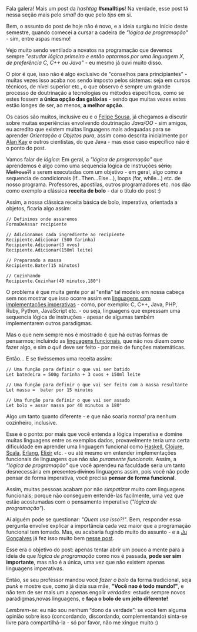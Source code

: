 Fala galera! Mais um post da *hashtag* **#smalltips**! Na verdade, esse post tá nessa seção mais pelo *small* do que pelo *tips* em si.

Bem, o assunto do post de hoje não é novo, e a ideia surgiu no início deste semestre, quando comecei a cursar a cadeira de *"lógica de programação"* - sim, entre aspas mesmo!

Vejo muito sendo ventilado a novatos na programação que devemos sempre *"estudar lógica primeiro e então optarmos por uma linguagem X, de preferência C, C++ ou Java"* - eu mesmo já ouvi muito disso.

O pior é que, isso não é algo exclusivo de "conselhos para principiantes" - muitas vezes isso acaba nos sendo imposto pelos sistemas: seja em cursos técnicos, de nível superior etc., o que observo é sempre um grande processo de doutrinação a tecnologias ou métodos específicos, como se estes fossem **a única opção das galáxias** - sendo que muitas vezes estes estão longes de ser, ao menos, **a melhor opção**.

Os casos são muitos, inclusive eu e o [Felipe Sousa](http://felipesousa.github.io/), já chegamos a discutir sobre muitas experiências envolvendo doutrinação *Java/OO* - sim amigos, eu acredito que existem muitas linguagens mais adequadas para se aprender *Orientação a Objetos pura*, assim como descrita inicialmente por [Alan Kay](https://pt.wikipedia.org/wiki/Alan_Kay) e outros cientistas, do que Java - mas esse caso específico não é o ponto do post.

Vamos falar de *lógica*: Em geral, a *"lógica de programação"* que aprendemos é algo como uma sequencia lógica de instruções ~~sério, Matheus?!~~ a serem executadas com um objetivo - em geral, algo como a sequencia de condicionais (If...Then...Else...), loops (for, while...) etc. de nosso programa. Professores, apostilas, outros programadores etc. nos dão como exemplo a clássica **receita de bolo** - daí o título do post :)

Assim, a nossa clássica receita básica de bolo, imperativa, orientada a objetos, ficaria algo assim:

```
// Definimos onde assaremos
FormaDeAssar recipiente

// Adicionamos cada ingrediente ao recipiente
Recipiente.Adicionar (500 farinha)
Recipiente.Adicionar(3 ovos)
Recipiente.Adicionar(150ml leite)

// Preparando a massa
Recipiente.Bater(15 minutos)

// Cozinhando
Recipiente.Cozinhar(40 minutos,180°)
```

O problema é que muita gente por aí "enfia" tal modelo em nossa cabeça sem nos mostrar que isso ocorre assim em [linguagens com implementações imperativas](http://en.wikipedia.org/wiki/Imperative_programming) - como, por exemplo: C, C++, Java, PHP, Ruby, Python, JavaScript etc. - ou seja, linguagens que expressam uma sequencia lógica de instruções - apesar de algumas também implementarem outros paradigmas.

Mas o que nem sempre nos é mostrado é que há outras formas de pensarmos; incluindo as [linguagens funcionais](https://pt.wikipedia.org/wiki/Programa%C3%A7%C3%A3o_funcional), que não nos dizem *como* fazer algo, e sim *o quê* deve ser feito - por meio de funções matemáticas.

Então... E se tivéssemos uma receita assim:

```
// Uma função para definir o que vai ser batido
Let batedeira = 500g farinha + 3 ovos + 150ml leite

// Uma função para definir o que vai ser feito com a massa resultante
Let massa =  bater por 15 minutos

// Uma função para definir o que vai ser assado
Let bolo = assar massa por 40 minutos a 180°
```

Algo um tanto quanto diferente - e que não soaria *normal* pra nenhum cozinheiro, inclusive.

Esse é o ponto: por mais que você entenda a lógica imperativa e domine muitas linguagens entre os exemplos dados, provavelmente teria uma certa dificuldade em aprender uma linguagem funcional como [Haskell](https://www.haskell.org/), [Clojure](http://clojure.org/), [Scala](http://www.scala-lang.org/), [Erlang](http://www.erlang.org/), [Elixir](http://elixir-lang.org/) etc. - ou até mesmo em entender implementações funcionais de linguagens que não são *puramente funcionais*. Assim, a *"lógica de programação"* que você aprendeu na faculdade seria um tanto desnecessária em ~~presentes divinos~~ linguagens assim, pois você não pode pensar de forma imperativa, você precisa **pensar de forma funcional**.

Assim, muitas pessoas acabam por não *simpatizar* muito com linguagens funcionais; porque não conseguem entendê-las facilmente, uma vez que estão acostumadas com o pensamento imperativo (*"lógica de programação"*).

Aí alguém pode se questionar: *"Quem usa isso?!"*. Bem, responder essa pergunta envolve explicar a importância cada vez maior que a programação funcional tem tomado. Mas, eu acabaria fugindo muito do assunto - e a [Ju Gonçalves](http://jugoncalv.es/) já fez isso muito bem [nesse post](https://medium.com/@jugoncalves/functional-programming-should-be-your-1-priority-for-2015-47dd4641d6b9).

Esse era o objetivo do post: apenas tentar abrir um pouco a mente para a ideia de que *lógica de programação* como nos é passada, **pode ser sim importante**, mas não é a única, uma vez que não existem apenas linguagens imperativas.

Então, se seu professor mandou você *fazer o bolo* da forma tradicional, seja *punk* e mostre que, como já dizia sua mãe, **"Você nao é todo mundo!"**, e não tem de ser mais um a apenas engolir *verdades*: estude sempre novos paradigmas,novas linguagens, e **faça o bolo de um jeito diferente!**

*Lembrem-se:* eu não sou nenhum “dono da verdade”: se você tem alguma opinião sobre isso (concordando, discordando, complementando) sinta-se livre para compartilhá-la - só por favor, não me xingue muito :)
